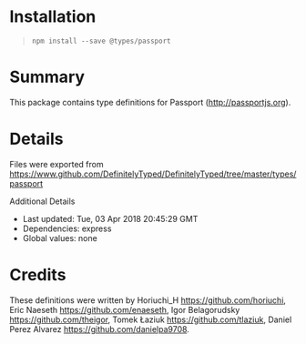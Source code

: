 # Installation
> `npm install --save @types/passport`

# Summary
This package contains type definitions for Passport (http://passportjs.org).

# Details
Files were exported from https://www.github.com/DefinitelyTyped/DefinitelyTyped/tree/master/types/passport

Additional Details
 * Last updated: Tue, 03 Apr 2018 20:45:29 GMT
 * Dependencies: express
 * Global values: none

# Credits
These definitions were written by Horiuchi_H <https://github.com/horiuchi>, Eric Naeseth <https://github.com/enaeseth>, Igor Belagorudsky <https://github.com/theigor>, Tomek Łaziuk <https://github.com/tlaziuk>, Daniel Perez Alvarez <https://github.com/danielpa9708>.
